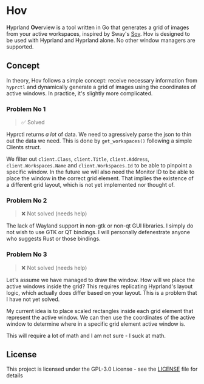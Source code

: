 # Hov

**H**yprland **Ov**erview is a tool written in Go that generates a grid of images from your active workspaces, inspired by Sway's [Sov](https://github.com/milgra/sov).
Hov is designed to be used with Hyprland and Hyprland alone. No other window managers are supported.

## Concept

In theory, Hov follows a simple concept: receive necessary information from `hyprctl` and dynamically generate a grid of images using the coordinates of
active windows. In practice, it's slightly more complicated.

### Problem No 1

> ✅ Solved

Hyprctl returns *a lot* of data. We need to agressively parse the json to thin out the data we need. This is done by `get_workspaces()` following a simple
Clients struct.

We filter out `client.Class`, `client.Title`, `client.Address`, `client.Workspaces.Name` and `client.Workspaces.Id` to be able to pinpoint a specific window.
In the future we will also need the Monitor ID to be able to place the window in the correct grid element. That implies the existence of a different grid layout, 
which is not yet implemented nor thought of.

### Problem No 2

> ❌ Not solved (needs help)

The lack of Wayland support in non-gtk or non-qt GUI libraries. I simply do not wish to use GTK or QT bindings. I will personally defenestrate anyone who suggests Rust or
those bindings.

### Problem No 3

> ❌ Not solved (needs help)

Let's assume we have managed to draw the window. How will we place the active windows inside the grid? This requires replicating Hyprland's layout logic, which
actually does differ based on your layout. This is a problem that I have not yet solved.

My current idea is to place scaled rectangles inside each grid element that represent the active window. We can then use the coordinates of the active window
to determine where in a specific grid element active window is.

This will require a lot of math and I am not sure - I suck at math.

## License

This project is licensed under the GPL-3.0 License - see the [LICENSE](LICENSE) file for details
